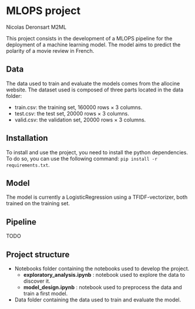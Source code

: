 # MLOPS project
Nicolas Deronsart M2ML


This project consists in the development of a MLOPS pipeline for the deployment of a machine learning model. The model aims to predict the polarity of a movie review in French. 

## Data

The data used to train and evaluate the models comes from the allocine website.
The dataset used is composed of three parts located in the data folder:
- train.csv: the training set, 160000 rows × 3 columns.
- test.csv: the test set, 20000 rows × 3 columns.
- valid.csv: the validation set, 20000 rows × 3 columns.

## Installation
To install and use the project, you need to install the python dependencies. To do so, you can use the following command:
```pip install -r requirements.txt```.

## Model
The model is currently a LogisticRegression using a TFIDF-vectorizer, both trained on the training set.

## Pipeline

TODO

## Project structure
- Notebooks folder containing the notebooks used to develop the project.
    - **exploratory_analysis.ipynb** : notebook used to explore the data to discover it.
    - **model_design.ipynb** : notebook used to preprocess the data and train a first model.
- Data folder containing the data used to train and evaluate the model.



